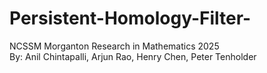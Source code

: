 # Persistent-Homology-Filter-

NCSSM Morganton Research in Mathematics 2025 <br />
By: Anil Chintapalli, Arjun Rao, Henry Chen, Peter Tenholder